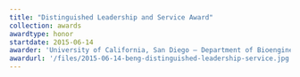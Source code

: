 ```yaml
---
title: "Distinguished Leadership and Service Award"
collection: awards
awardtype: honor
startdate: 2015-06-14
awarder: 'University of California, San Diego — Department of Bioengineering'
awardurl: '/files/2015-06-14-beng-distinguished-leadership-service.jpg'
---
```

